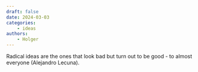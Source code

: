 ```yaml
---
draft: false
date: 2024-03-03
categories:
    - ideas
authors:
    - Holger
---
```


Radical ideas are the ones that look bad but turn out to be good - to almost everyone (Alejandro Lecuna).